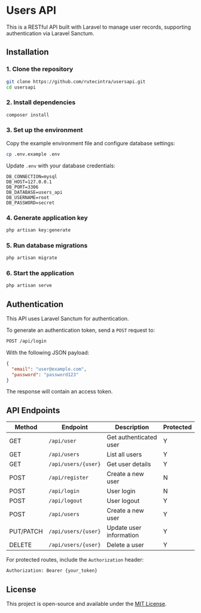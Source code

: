 # Users API

This is a RESTful API built with Laravel to manage user records, supporting authentication via Laravel Sanctum.

## **Installation**

### **1. Clone the repository**

```sh
git clone https://github.com/rutecintra/usersapi.git
cd usersapi
```

### **2. Install dependencies**

```sh
composer install
```

### **3. Set up the environment**

Copy the example environment file and configure database settings:

```sh
cp .env.example .env
```

Update `.env` with your database credentials:

```env
DB_CONNECTION=mysql
DB_HOST=127.0.0.1
DB_PORT=3306
DB_DATABASE=users_api
DB_USERNAME=root
DB_PASSWORD=secret
```

### **4. Generate application key**

```sh
php artisan key:generate
```

### **5. Run database migrations**

```sh
php artisan migrate
```

### **6. Start the application**

```sh
php artisan serve
```

## **Authentication**

This API uses Laravel Sanctum for authentication.

To generate an authentication token, send a `POST` request to:

```sh
POST /api/login
```

With the following JSON payload:

```json
{
  "email": "user@example.com",
  "password": "password123"
}
```

The response will contain an access token.

## **API Endpoints**

| Method      | Endpoint               | Description | Protected |
|------------|------------------------|-------------|-------------|
| GET        | `/api/user`            | Get authenticated user | Y
| GET        | `/api/users`           | List all users | Y
| GET        | `/api/users/{user}`    | Get user details | Y
| POST       | `/api/register`        | Create a new user | N
| POST       | `/api/login`           | User login | N
| POST       | `/api/logout`          | User logout | Y
| POST       | `/api/users`           | Create a new user | Y
| PUT/PATCH  | `/api/users/{user}`    | Update user information | Y
| DELETE     | `/api/users/{user}`    | Delete a user | Y

For protected routes, include the `Authorization` header:

```sh
Authorization: Bearer {your_token}
```

## **License**

This project is open-source and available under the [MIT License](LICENSE).
